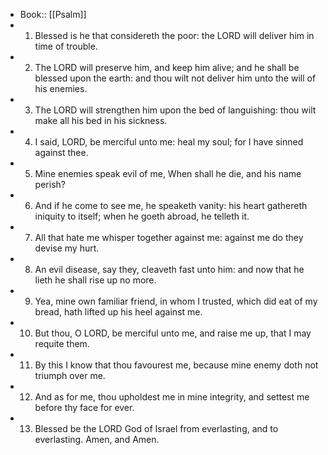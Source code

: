 - Book:: [[Psalm]]
- 1. Blessed is he that considereth the poor: the LORD will deliver him in time of trouble.
- 2. The LORD will preserve him, and keep him alive; and he shall be blessed upon the earth: and thou wilt not deliver him unto the will of his enemies.
- 3. The LORD will strengthen him upon the bed of languishing: thou wilt make all his bed in his sickness.
- 4. I said, LORD, be merciful unto me: heal my soul; for I have sinned against thee.
- 5. Mine enemies speak evil of me, When shall he die, and his name perish?
- 6. And if he come to see me, he speaketh vanity: his heart gathereth iniquity to itself; when he goeth abroad, he telleth it.
- 7. All that hate me whisper together against me: against me do they devise my hurt.
- 8. An evil disease, say they, cleaveth fast unto him: and now that he lieth he shall rise up no more.
- 9. Yea, mine own familiar friend, in whom I trusted, which did eat of my bread, hath lifted up his heel against me.
- 10. But thou, O LORD, be merciful unto me, and raise me up, that I may requite them.
- 11. By this I know that thou favourest me, because mine enemy doth not triumph over me.
- 12. And as for me, thou upholdest me in mine integrity, and settest me before thy face for ever.
- 13. Blessed be the LORD God of Israel from everlasting, and to everlasting. Amen, and Amen.
